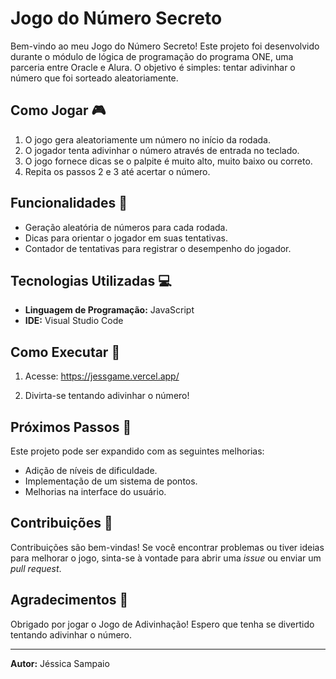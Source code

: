 # Jogo do Número Secreto

Bem-vindo ao meu Jogo do Número Secreto! Este projeto foi desenvolvido durante o módulo de lógica de programação do programa ONE, uma parceria entre Oracle e Alura. O objetivo é simples: tentar adivinhar o número que foi sorteado aleatoriamente.

## Como Jogar 🎮

1. O jogo gera aleatoriamente um número no início da rodada.
2. O jogador tenta adivinhar o número através de entrada no teclado.
3. O jogo fornece dicas se o palpite é muito alto, muito baixo ou correto.
4. Repita os passos 2 e 3 até acertar o número.

## Funcionalidades 🚀

- Geração aleatória de números para cada rodada.
- Dicas para orientar o jogador em suas tentativas.
- Contador de tentativas para registrar o desempenho do jogador.

## Tecnologias Utilizadas 💻

- **Linguagem de Programação:** JavaScript
- **IDE:** Visual Studio Code

## Como Executar 🚀

1. Acesse: https://jessgame.vercel.app/

2. Divirta-se tentando adivinhar o número!

## Próximos Passos 🚧

Este projeto pode ser expandido com as seguintes melhorias:

- Adição de níveis de dificuldade.
- Implementação de um sistema de pontos.
- Melhorias na interface do usuário.

## Contribuições 🤝

Contribuições são bem-vindas! Se você encontrar problemas ou tiver ideias para melhorar o jogo, sinta-se à vontade para abrir uma *issue* ou enviar um *pull request*.

## Agradecimentos 🙏

Obrigado por jogar o Jogo de Adivinhação! Espero que tenha se divertido tentando adivinhar o número.

---

**Autor:** Jéssica Sampaio
